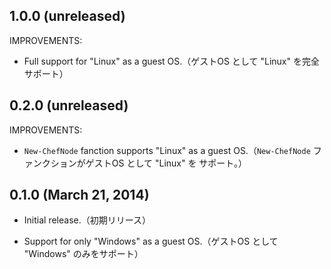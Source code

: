 ﻿## 1.0.0 (unreleased)

IMPROVEMENTS:

  - Full support for "Linux" as a guest OS.（ゲストOS として "Linux" を完全サポート）

## 0.2.0 (unreleased)

IMPROVEMENTS:

  - `New-ChefNode` fanction supports "Linux" as a guest OS.（`New-ChefNode` ファンクションがゲストOS として "Linux" を サポート。）

## 0.1.0 (March 21, 2014)

  - Initial release.（初期リリース）

  - Support for only "Windows" as a guest OS.（ゲストOS として "Windows" のみをサポート）